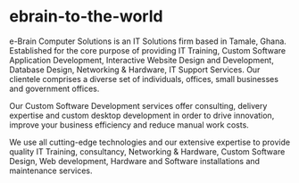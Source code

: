 # ebrain-to-the-world
e-Brain Computer Solutions is an IT Solutions firm based in Tamale, Ghana. Established for the core purpose of providing IT Training, Custom Software Application Development, Interactive Website Design and Development, Database Design, Networking & Hardware, IT Support Services. Our clientele comprises a diverse set of individuals, offices, small businesses and government offices.

Our Custom Software Development services offer consulting, delivery expertise and custom desktop development in order to drive innovation, improve your business efficiency and reduce manual work costs.

We use all cutting-edge technologies and our extensive expertise to provide quality IT Training, consultancy, Networking & Hardware, Custom Software Design, Web development, Hardware and Software installations and maintenance services.
